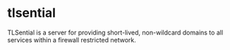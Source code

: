 # tlsential
TLSential is a server for providing short-lived, non-wildcard domains to all services within a firewall restricted network.
